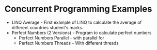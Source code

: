 # Concurrent Programming Examples

* LINQ Average - First example of LINQ to calculate the average of different countries student's marks.
* Perfect Numbers (2 Versions) - Program to calculate perfect numbers
	*  Perfect Numbers Parallel - with parallel for
	*  Perfect Numbers Threads - With different threads
